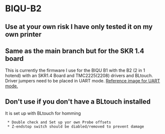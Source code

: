 # BIQU-B2

## Use at your own risk I have only tested it on my own printer

## Same as the main branch but for the SKR 1.4 board


This is currently the firmware I use for the BIQU B1 with the B2 (2 in 1 hotend) with an SKR1.4 Board and TMC2225(2208) drivers and BLtouch. Driver jumpers need to be placed in UART mode. 
[Reference image for UART mode.](https://github.com/Apexpredation/BIQU-B2/blob/9b9021f619ca5781a41008cb943e74a28306bcdb/Reference%20Images/SKR2%20UART%20Mode.jpg)

 ## Don't use if you don't have a BLtouch installed
 
 It is set up with BLtouch for homming
 
     * Double check and Set up yor own Probe offsets
     * Z-endstop switch should be diabled/removed to prevent damage
